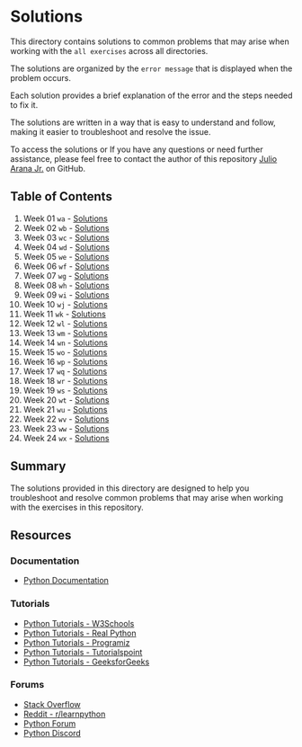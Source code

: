 # Solutions

This directory contains solutions to common problems that may arise when working with the `all exercises` across all directories.

The solutions are organized by the `error message` that is displayed when the problem occurs. 

Each solution provides a brief explanation of the error and the steps needed to fix it. 

The solutions are written in a way that is easy to understand and follow, making it easier to troubleshoot and resolve the issue.

To access the solutions or If you have any questions or need further assistance, please feel free to contact the author of this repository [Julio Arana Jr.](https://github.com/julioaranajr) on GitHub.

## Table of Contents

1. Week 01 `wa` - [Solutions](x-solutions/wa-solutions.md)
2. Week 02 `wb` - [Solutions](x-solutions/wb-solutions.md)
3. Week 03 `wc` - [Solutions](x-solutions/wc-solutions.md)
4. Week 04 `wd` - [Solutions](x-solutions/wd-solutions.md)
5. Week 05 `we` - [Solutions](x-solutions/we-solutions.md)
6. Week 06 `wf` - [Solutions](x-solutions/wf-solutions.md)
7. Week 07 `wg` - [Solutions](x-solutions/wg-solutions.md)
8. Week 08 `wh` - [Solutions](x-solutions/wh-solutions.md)
9. Week 09 `wi` - [Solutions](x-solutions/wi-solutions.md)
10. Week 10 `wj` - [Solutions](x-solutions/wj-solutions.md)
11. Week 11 `wk` - [Solutions](x-solutions/wk-solutions.md)
12. Week 12 `wl` - [Solutions](x-solutions/wl-solutions.md)
13. Week 13 `wm` - [Solutions](x-solutions/wm-solutions.md)
14. Week 14 `wn` - [Solutions](x-solutions/wn-solutions.md)
15. Week 15 `wo` - [Solutions](x-solutions/wo-solutions.md)
16. Week 16 `wp` - [Solutions](x-solutions/wp-solutions.md)
17. Week 17 `wq` - [Solutions](x-solutions/wq-solutions.md)
18. Week 18 `wr` - [Solutions](x-solutions/wr-solutions.md)
19. Week 19 `ws` - [Solutions](x-solutions/ws-solutions.md)
20. Week 20 `wt` - [Solutions](x-solutions/wt-solutions.md)
21. Week 21 `wu` - [Solutions](x-solutions/wu-solutions.md)
22. Week 22 `wv` - [Solutions](x-solutions/wv-solutions.md)
23. Week 23 `ww` - [Solutions](x-solutions/ww-solutions.md)
24. Week 24 `wx` - [Solutions](x-solutions/wx-solutions.md)

## Summary

The solutions provided in this directory are designed to help you troubleshoot and resolve common problems that may arise when working with the exercises in this repository.

## Resources

### Documentation

- [Python Documentation](https://docs.python.org/3/)

### Tutorials

- [Python Tutorials - W3Schools](https://www.w3schools.com/python/)
- [Python Tutorials - Real Python](https://realpython.com/)
- [Python Tutorials - Programiz](https://www.programiz.com/python-programming)
- [Python Tutorials - Tutorialspoint](https://www.tutorialspoint.com/python/index.htm)
- [Python Tutorials - GeeksforGeeks](https://www.geeksforgeeks.org/python-programming-language/)

### Forums

- [Stack Overflow](https://stackoverflow.com/)
- [Reddit - r/learnpython](https://www.reddit.com/r/learnpython/)
- [Python Forum](https://python-forum.io/)
- [Python Discord](https://discord.com/invite/python)
